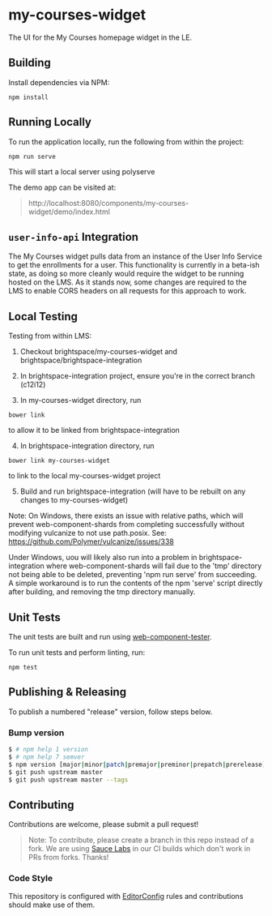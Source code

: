 # my-courses-widget

The UI for the My Courses homepage widget in the LE.

## Building

Install dependencies via NPM:

```shell
npm install
```

## Running Locally

To run the application locally, run the following from within the project:

```shell
npm run serve
```

This will start a local server using polyserve

The demo app can be visited at:
> http://localhost:8080/components/my-courses-widget/demo/index.html

## `user-info-api` Integration

The My Courses widget pulls data from an instance of the User Info Service to get the enrollments for a user. This functionality is currently in a beta-ish state, as doing so more cleanly would require the widget to be running hosted on the LMS. As it stands now, some changes are required to the LMS to enable CORS headers on all requests for this approach to work.

## Local Testing

Testing from within LMS:

1) Checkout brightspace/my-courses-widget and brightspace/brightspace-integration

2) In brightspace-integration project, ensure you're in the correct branch (c12i12)

3) In my-courses-widget directory, run 

```shell
bower link 
```
to allow it to be linked from brightspace-integration

4) In brightspace-integration directory, run 

```shell
bower link my-courses-widget
```
to link to the local my-courses-widget project

5) Build and run brightspace-integration (will have to be rebuilt on any changes to my-courses-widget)

Note: On Windows, there exists an issue with relative paths, which will prevent web-component-shards from completing successfully without modifying vulcanize to not use path.posix. See: https://github.com/Polymer/vulcanize/issues/338

Under Windows, uou will likely also run into a problem in brightspace-integration where web-component-shards will fail due to the 'tmp' directory not being able to be deleted, preventing 'npm run serve' from succeeding. A simple workaround is to run the contents of the npm 'serve' script directly after building, and removing the tmp directory manually.

## Unit Tests

The unit tests are built and run using [web-component-tester](https://github.com/Polymer/web-component-tester).

To run unit tests and perform linting, run:

```shell
npm test
```

## Publishing & Releasing

To publish a numbered "release" version, follow steps below.

### Bump version ###

```BASH
$ # npm help 1 version
$ # npm help 7 semver
$ npm version [major|minor|patch|premajor|preminor|prepatch|prerelease] -m "chore(version) bump %s"
$ git push upstream master
$ git push upstream master --tags
```

## Contributing
Contributions are welcome, please submit a pull request!

> Note: To contribute, please create a branch in this repo instead of a fork. We are using [Sauce Labs](https://saucelabs.com/) in our CI builds which don't work in PRs from forks. Thanks!

### Code Style

This repository is configured with [EditorConfig](http://editorconfig.org) rules and
contributions should make use of them.

